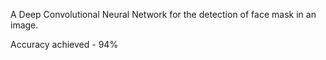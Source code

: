 A Deep Convolutional Neural Network for the detection of face mask in an image.

Accuracy achieved - 94%
